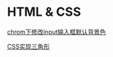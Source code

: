 # HTML & CSS 

[chrom下修改input输入框默认背景色](./b_htmlcss/chrom下修改input输入框默认背景色.md)

[CSS实现三角形](./b_htmlcss/CSS实现三角形.md)




